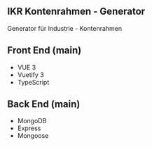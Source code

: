 ## IKR Kontenrahmen - Generator 
   Generator für Industrie - Kontenrahmen
   
## Front End (main)
- VUE 3
- Vuetify 3
- TypeScript

## Back End (main)
- MongoDB
- Express
- Mongoose